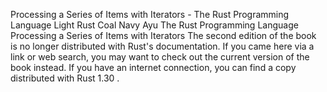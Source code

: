 Processing a Series of Items with Iterators - The Rust Programming Language
Light
Rust
Coal
Navy
Ayu
The Rust Programming Language
Processing a Series of Items with Iterators
The second edition of the book is no longer distributed with Rust's documentation.
If you came here via a link or web search, you may want to check out
the current
version of the book
instead.
If you have an internet connection, you can
find a copy distributed with
Rust
1.30
.